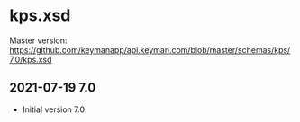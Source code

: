 # kps.xsd

Master version: https://github.com/keymanapp/api.keyman.com/blob/master/schemas/kps/7.0/kps.xsd

## 2021-07-19 7.0
* Initial version 7.0
